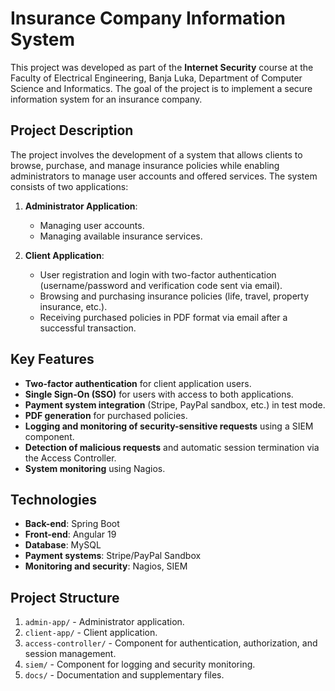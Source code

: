 # Insurance Company Information System

This project was developed as part of the **Internet Security** course at the Faculty of Electrical Engineering, Banja Luka, Department of Computer Science and Informatics. The goal of the project is to implement a secure information system for an insurance company.

## Project Description

The project involves the development of a system that allows clients to browse, purchase, and manage insurance policies while enabling administrators to manage user accounts and offered services. The system consists of two applications:

1. **Administrator Application**:

   - Managing user accounts.
   - Managing available insurance services.

2. **Client Application**:
   - User registration and login with two-factor authentication (username/password and verification code sent via email).
   - Browsing and purchasing insurance policies (life, travel, property insurance, etc.).
   - Receiving purchased policies in PDF format via email after a successful transaction.

## Key Features

- **Two-factor authentication** for client application users.
- **Single Sign-On (SSO)** for users with access to both applications.
- **Payment system integration** (Stripe, PayPal sandbox, etc.) in test mode.
- **PDF generation** for purchased policies.
- **Logging and monitoring of security-sensitive requests** using a SIEM component.
- **Detection of malicious requests** and automatic session termination via the Access Controller.
- **System monitoring** using Nagios.

## Technologies

- **Back-end**: Spring Boot
- **Front-end**: Angular 19
- **Database**: MySQL
- **Payment systems**: Stripe/PayPal Sandbox
- **Monitoring and security**: Nagios, SIEM

## Project Structure

1. `admin-app/` - Administrator application.
2. `client-app/` - Client application.
3. `access-controller/` - Component for authentication, authorization, and session management.
4. `siem/` - Component for logging and security monitoring.
5. `docs/` - Documentation and supplementary files.
